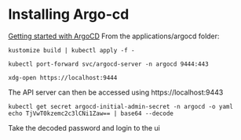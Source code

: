 # Installing Argo-cd 
[Getting started with ArgoCD](https://argo-cd.readthedocs.io/en/stable/getting_started/)
From the applications/argocd folder:
```
kustomize build | kubectl apply -f -

kubectl port-forward svc/argocd-server -n argocd 9444:443

xdg-open https://localhost:9444
```

The API server can then be accessed using https://localhost:9443

```
kubectl get secret argocd-initial-admin-secret -n argocd -o yaml
echo TjVwT0kzemc2c3lCNi1Zaw== | base64 --decode
```
Take the decoded password and login to the ui
